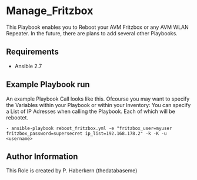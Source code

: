 Manage_Fritzbox
=========

This Playbook enables you to Reboot your AVM Fritzbox or any AVM WLAN Repeater.
In the future, there are plans to add several other Playbooks.

Requirements
------------

- Ansible 2.7

Example Playbook run
----------------

An example Playbook Call looks like this. Ofcourse you may want to specify the Variables within your Playbook or within your Inventory:
You can specify a List of IP Adresses when calling the Playbook. Each of which will be rebootet.

    - ansible-playbook reboot_fritzbox.yml -e "fritzbox_user=myuser fritzbox_password=supersecret ip_list=192.168.178.2" -k -K -u <username>
    
Author Information
------------------

This Role is created by P. Haberkern (thedatabaseme)

